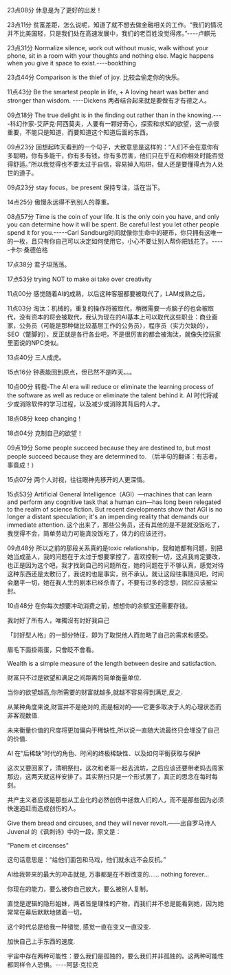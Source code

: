 23点08分 休息是为了更好的出发！

23点11分 贫富差距，怎么说呢，知道了就不想去做金融相关的工作。“我们的情况并不比美国轻，只是我们处在高速发展中，我们的老百姓没觉得疼。”----卢麒元

23点31分 Normalize silence, work out without music, walk without your phone, sit in a room with your thoughts and nothing else. Magic happens when you give it space to exist.----bookthing

23点44分 Comparison is the thief of joy. 比较会偷走你的快乐。

11点43分 Be the smartest people in life, + A loving heart was better and stronger than wisdom. ----Dickens 两者结合起来就是要做有才有德之人。

09点18分 The true delight is in the finding out rather than in the knowing.----科幻作家-艾萨克·阿西莫夫，人要有一颗好奇心，探索和求知的欲望，这一点很重要，不能只是知道，而要知道这个知道后面的东西。

09点23分 回想起昨天看到的一个句子，大致意思是这样的：“人们不会在意你有多聪明，你有多能干，你有多有钱，你有多厉害，他们只在乎在和你相处时能否觉得舒适。”所以我觉得也不要太过于自信，容易掉入陷阱，做人还是要懂得点为人处世的道子。

09点23分 stay focus，be present 保持专注，活在当下。

14点25分 傲慢永远得不到别人的尊重。

08点57分 Time is the coin of your life. It is the only coin you have, and only you can determine how it will be spent. Be careful lest you let other people spend it for you.-----Carl Sandburg时间就像你生命中的硬币，你只拥有这唯一的一枚，且只有你自己可以决定如何使用它。小心不要让别人帮你把钱花了。-----卡尔·桑德伯格

17点38分 君子坦荡荡。

17点53分 trying NOT to make ai take over creativity

11点00分 感觉随着AI的成熟，以后这种客服都要被取代了，LAM成熟之后。

11点03分 淘汰：机械的，重复的操作将被取代，稍微需要一点脑子的也会被取代，没有资本的将会被取代，我认为现在的AI基本上可以取代这些职业：商业画家，公务员（可能是那种做比较基层工作的公务员），程序员（实力欠缺的），SEO（蹩脚的），反正就是各行各业吧，不是很厉害的都会被淘汰，就像失控玩家里面说的NPC类似。

13点40分 三人成虎。

15点16分 钟表能回到原点，但已然不是昨天。。。

10点00分 转载-The AI era will reduce or eliminate the learning process of the software as well as reduce or eliminate the talent behind it.
AI 时代将减少或消除软件的学习过程，以及减少或消除其背后的人才。

18点08分 keep changing！

18点04分 克制自己的欲望！

09点19分 Some people succeed because they are destined to, but most people succeed because they are determined to. （后半句的翻译：有志者，事竟成！）

15点07分 两个人对视，往往眼神先移开的人更深情。

15点53分 Artificial General Intelligence（AGI）—machines that can learn and perform any cognitive task that a human can—has long been relegated to the realm of science fiction. But recent developments show that AGI is no longer a distant speculation; it's an impending reality that demands our immediate attention. 这个出来了，那些公务员，还有其他的是不是就没饭吃了，我觉得不会，简单劳动力可能真没饭吃了，体力的应该还行。

09点48分 所以之前的那段关系真的是toxic relationship，我和她都有问题，别把她当成圣人，我的问题在于太过于想要掌控了，喜欢控制一切，这点我肯定要改，也正是因为这个吧，我才找到自己的问题所在，她的问题在于不够认真，感觉对待这种东西还是太敷衍了，我说的也是事实，别不承认。就让这段往事随风吧，时间会磨平一切，她在我人生的剧本已经杀青了，不要有过多的念想，回忆应该被尘封。

10点48分 在你每次想要冲动消费之前，想想你的余额宝还需要存钱。

我討好了所有人，唯獨沒有討好我自己

「討好型人格」的一部分特征，即为了取悦他人而忽略了自己的需求和感受。

眉毛下面掛兩蛋，只會眨不會看。

Wealth is a simple measure of the length between desire and satisfaction.

财富只不过是欲望和满足之间距离的简单衡量单位.

当你的欲望越高,你所需要的财富就越多,就越不容易得到满足,反之.

从某种角度来说,财富并不是绝对的,而是相对的——它更多取决于人的心理状态而非客观数值.

未来衡量价值的尺度将更加偏向于稀缺性,所以说一直随大流最终只会埋没了自己的价值.

AI 在“后稀缺”时代的角色、时间的终极稀缺性、以及如何平衡获取与保护

这次又要回家了，清明祭扫，这次和老哥一起去流坊，之后应该还要带老妈去周家那边，这两天就这样安排了。其实祭扫只是一个形式罢了，真正的思念在每时每刻。

共产主义者应该是那些从工业化的必然创伤中拯救人们的人，而不是那些因为必须快速追赶而造成创伤的人。

Give them bread and circuses, and they will never revolt.——出自罗马诗人 Juvenal 的《讽刺诗》中的一段，原文是：

"Panem et circenses"

这句话意思是：“给他们面包和马戏，他们就永远不会反抗。”

AI给我带来的最大的冲击就是, 万事都是在不断改变的...... nothing forever...

你现在的能力，要么被你自己放大，要么被别人复制。

直觉是逻辑的隐形姐妹，两者皆是理性的产物，而我们并不总是能看到她，因为她常常在幕后默默地做着一切。

这个时代总是给我一种错觉, 感觉一直在变又一直没变.

加快自己上手东西的速度.

宇宙中存在两种可能性：要么我们是孤独的，要么我们并非孤独的。这两种可能性都同样令人恐惧。----阿瑟·克拉克
